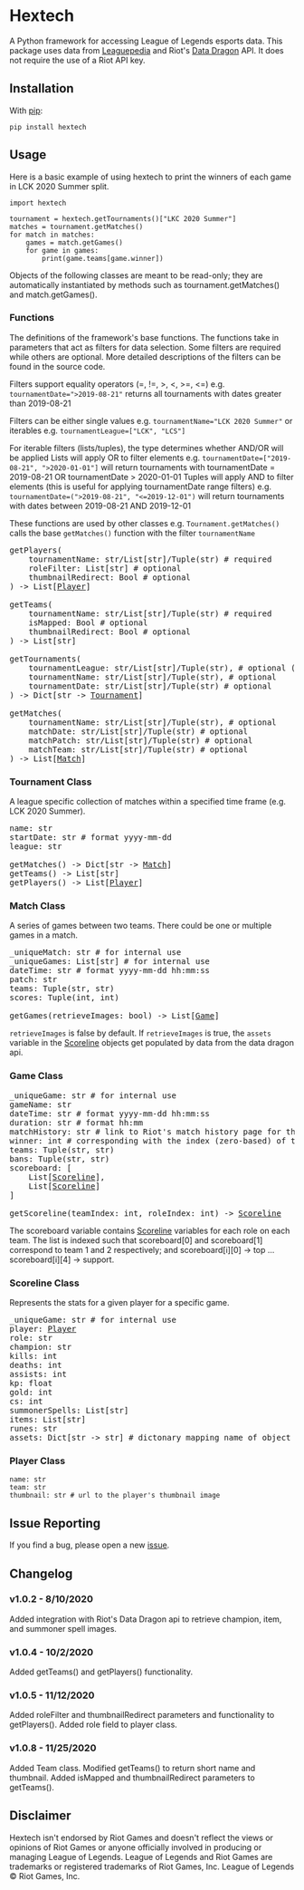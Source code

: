 # Hextech

A Python framework for accessing League of Legends esports data. 
This package uses data from [Leaguepedia](https://lol.gamepedia.com/) and Riot's [Data Dragon](https://developer.riotgames.com/docs/lol#data-dragon) API. It does not require the use of a Riot API key.

## Installation

With [pip](https://pypi.org/project/Hextech/):

`pip install hextech`

## Usage

Here is a basic example of using hextech to print the winners of each game in LCK 2020 Summer split.

~~~
import hextech

tournament = hextech.getTournaments()["LKC 2020 Summer"]
matches = tournament.getMatches()
for match in matches:
	games = match.getGames()
	for game in games:
		print(game.teams[game.winner])
~~~

Objects of the following classes are meant to be read-only; they are automatically instantiated by methods such as tournament.getMatches() and match.getGames().

### Functions

The definitions of the framework's base functions. The functions take in parameters that act as filters for data selection. Some filters are required while others are optional. More detailed descriptions of the filters can be found in the source code.

Filters support equality operators (=, !=, >, <, >=, <=)
e.g. `tournamentDate=">2019-08-21"` returns all tournaments with dates greater than 2019-08-21

Filters can be either single values 
e.g. `tournamentName="LCK 2020 Summer"`
or iterables
e.g. `tournamentLeague=["LCK", "LCS"]`

For iterable filters (lists/tuples), the type determines whether AND/OR will be applied
Lists will apply OR to filter elements
e.g. `tournamentDate=["2019-08-21", ">2020-01-01"]` will return tournaments with tournamentDate = 2019-08-21 OR tournamentDate > 2020-01-01
Tuples will apply AND to filter elements (this is useful for applying tournamentDate range filters)
e.g. `tournamentDate=(">2019-08-21", "<=2019-12-01")` will return tournaments with dates between 2019-08-21 AND 2019-12-01

These functions are used by other classes 
e.g. `Tournament.getMatches()` calls the base `getMatches()` function with the filter `tournamentName`

<pre>
getPlayers(
	tournamentName: str/List[str]/Tuple(str) # required
	roleFilter: List[str] # optional
    thumbnailRedirect: Bool # optional
) -> List[<a href="https://github.com/bujustin/hextech#player-class">Player</a>]

getTeams(
	tournamentName: str/List[str]/Tuple(str) # required
	isMapped: Bool # optional
    thumbnailRedirect: Bool # optional
) -> List[str]

getTournaments(
	tournamentLeague: str/List[str]/Tuple(str), # optional (if not specified, use default leagues)
	tournamentName: str/List[str]/Tuple(str), # optional
	tournamentDate: str/List[str]/Tuple(str) # optional
) -> Dict[str -> <a href="https://github.com/bujustin/hextech#tournament-class">Tournament</a>]

getMatches(
	tournamentName: str/List[str]/Tuple(str), # optional
    matchDate: str/List[str]/Tuple(str) # optional
    matchPatch: str/List[str]/Tuple(str) # optional
    matchTeam: str/List[str]/Tuple(str) # optional
) -> List[<a href="https://github.com/bujustin/hextech#match-class">Match</a>]
</pre>

### Tournament Class

A league specific collection of matches within a specified time frame (e.g. LCK 2020 Summer).

<pre>
name: str
startDate: str # format yyyy-mm-dd
league: str

getMatches() -> Dict[str -> <a href="https://github.com/bujustin/hextech#match-class">Match</a>]
getTeams() -> List[str]
getPlayers() -> List[<a href="https://github.com/bujustin/hextech#player-class">Player</a>]
</pre>

### Match Class

A series of games between two teams. There could be one or multiple games in a match.

<pre>
_uniqueMatch: str # for internal use
_uniqueGames: List[str] # for internal use
dateTime: str # format yyyy-mm-dd hh:mm:ss
patch: str
teams: Tuple(str, str)
scores: Tuple(int, int)

getGames(retrieveImages: bool) -> List[<a href="https://github.com/bujustin/hextech#game-class">Game</a>] 
</pre>

`retrieveImages` is false by default. If `retrieveImages` is true, the `assets` variable in the <a href="https://github.com/bujustin/hextech#scoreline-class">Scoreline</a> objects get populated by data from the data dragon api.

### Game Class

<pre>
_uniqueGame: str # for internal use
gameName: str
dateTime: str # format yyyy-mm-dd hh:mm:ss
duration: str # format hh:mm
matchHistory: str # link to Riot's match history page for this game
winner: int # corresponding with the index (zero-based) of the winning team
teams: Tuple(str, str)
bans: Tuple(str, str)
scoreboard: [ 
	List[<a href="https://github.com/bujustin/hextech#scoreline-class">Scoreline</a>],
	List[<a href="https://github.com/bujustin/hextech#scoreline-class">Scoreline</a>]
] 

getScoreline(teamIndex: int, roleIndex: int) -> <a href="https://github.com/bujustin/hextech#scoreline-class">Scoreline</a>
</pre>

The scoreboard variable contains [Scoreline](#scoreline-class) variables for each role on each team. The list is indexed such that scoreboard[0] and scoreboard[1] correspond to team 1 and 2 respectively; and scoreboard[i][0] -> top ... scoreboard[i][4] -> support.

### Scoreline Class

Represents the stats for a given player for a specific game.

<pre>
_uniqueGame: str # for internal use
player: <a href="https://github.com/bujustin/hextech#player-class">Player</a>
role: str
champion: str
kills: int
deaths: int
assists: int
kp: float
gold: int
cs: int
summonerSpells: List[str]
items: List[str]
runes: str
assets: Dict[str -> str] # dictonary mapping name of object (e.g. Blade of the Ruined King) to it's thumbnail url
</pre>

### Player Class

~~~
name: str
team: str
thumbnail: str # url to the player's thumbnail image
~~~

## Issue Reporting

If you find a bug, please open a new [issue](https://github.com/bujustin/hextech/issues).

## Changelog

### v1.0.2 - 8/10/2020

Added integration with Riot's Data Dragon api to retrieve champion, item, and summoner spell images.

### v1.0.4 - 10/2/2020

Added getTeams() and getPlayers() functionality.

### v1.0.5 - 11/12/2020

Added roleFilter and thumbnailRedirect parameters and functionality to getPlayers(). Added role field to player class.

### v1.0.8 - 11/25/2020

Added Team class. Modified getTeams() to return short name and thumbnail. Added isMapped and thumbnailRedirect parameters to getTeams().

## Disclaimer

Hextech isn't endorsed by Riot Games and doesn't reflect the views or opinions of Riot Games or anyone officially involved in producing or managing League of Legends. League of Legends and Riot Games are trademarks or registered trademarks of Riot Games, Inc. League of Legends © Riot Games, Inc.